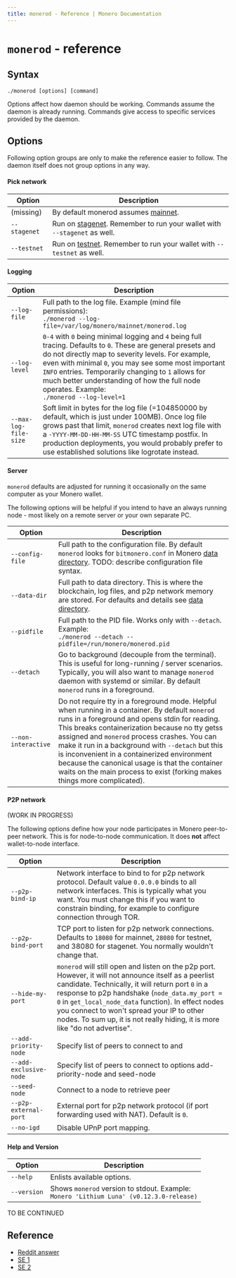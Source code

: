 ```yaml
---
title: monerod - Reference | Monero Documentation
---
```


# `monerod` - reference

## Syntax

`./monerod [options] [command]` 

Options affect how daemon should be working. Commands assume the daemon is already running. Commands give access to specific services provided by the daemon.

## Options

Following option groups are only to make the reference easier to follow. The daemon itself does not group options in any way.

#### Pick network

| Option           | Description                                                                                    
|------------------|------------------------------------------------------------------------------------------------
| (missing)        | By default monerod assumes [mainnet](/networks).                                               
| `--stagenet`     | Run on [stagenet](/networks). Remember to run your wallet with `--stagenet` as well.           
| `--testnet`      | Run on [testnet](/networks). Remember to run your wallet with `--testnet` as well.             

#### Logging

| Option                | Description                                                                                    
|-----------------------|----------------------------------------------------------------------------------------------------------------------------------------
| `--log-file`          | Full path to the log file. Example (mind file permissions): <br/>`./monerod --log-file=/var/log/monero/mainnet/monerod.log`
| `--log-level`         | `0-4` with `0` being minimal logging and `4` being full tracing. Defaults to `0`. These are general presets and do not directly map to severity levels. For example, even with minimal `0`, you may see some most important `INFO` entries. Temporarily changing to `1` allows for much better understanding of how the full node operates. Example: <br />`./monerod --log-level=1`
| `--max-log-file-size` | Soft limit in bytes for the log file (=104850000 by default, which is just under 100MB). Once log file grows past that limit, `monerod` creates next log file with a `-YYYY-MM-DD-HH-MM-SS` UTC timestamp postfix. In production deployments, you would probably prefer to use established solutions like logrotate instead.

#### Server

`monerod` defaults are adjusted for running it occasionally on the same computer as your Monero wallet.

The following options will be helpful if you intend to have an always running node - most likely on a remote server or your own separate PC.

| Option              | Description
|---------------------|--------------------------------------------------------------------------------------------------------------------------------------
| `--config-file`     | Full path to the configuration file. By default `monerod` looks for `bitmonero.conf` in Monero [data directory](/interacting/monerod/overview/#data-directory). TODO: describe configuration file syntax.
| `--data-dir`        | Full path to data directory. This is where the blockchain, log files, and p2p network memory are stored. For defaults and details see [data directory](/interacting/monerod/overview/#data-directory).
| `--pidfile`         | Full path to the PID file. Works only with `--detach`. Example: <br />`./monerod --detach --pidfile=/run/monero/monerod.pid`
| `--detach`          | Go to background (decouple from the terminal). This is useful for long-running / server scenarios. Typically, you will also want to manage `monerod` daemon with systemd or similar. By default `monerod` runs in a foreground.
| `--non-interactive` | Do not require tty in a foreground mode. Helpful when running in a container. By default `monerod` runs in a foreground and opens stdin for reading. This breaks containerization because no tty getss assigned and `monerod` process crashes. You can make it run in a background with `--detach` but this is inconvenient in a containerized environment because the canonical usage is that the container waits on the main process to exist (forking makes things more complicated).

#### P2P network

(WORK IN PROGRESS)

The following options define how your node participates in Monero peer-to-peer network. This is for node-to-node communication. It does **not** affect wallet-to-node interface.

| Option                 | Description
|------------------------|--------------------------------------------------------------------------------------------------------------------------------------
| `--p2p-bind-ip`        | Network interface to bind to for p2p network protocol. Default value `0.0.0.0` binds to all network interfaces. This is typically what you want. You must change this if you want to constrain binding, for example to configure connection through TOR.
| `--p2p-bind-port`      | TCP port to listen for p2p network connections. Defaults to `18080` for mainnet, `28080` for testnet, and 38080 for stagenet. You normally wouldn't change that.
| `--hide-my-port`       | `monerod` will still open and listen on the p2p port. However, it will not announce itself as a peerlist candidate. Technically, it will return port `0` in a response to p2p handshake (`node_data.my_port = 0` in `get_local_node_data` function). In effect nodes you connect to won't spread your IP to other nodes. To sum up, it is not really hiding, it is more like "do not advertise".
| `--add-priority-node`  | Specify list of peers to connect to and
| `--add-exclusive-node` | Specify list of peers to connect to options add-priority-node and seed-node
| `--seed-node`          | Connect to a node to retrieve peer
| `--p2p-external-port`  | External port for p2p network protocol (if port forwarding used with NAT). Default is `0`.
| `--no-igd`             | Disable UPnP port mapping.


#### Help and Version

| Option              | Description
|---------------------|--------------------------------------------------------------------------------------------------------------------------------------
| `--help`            | Enlists available options.
| `--version`         | Shows `monerod` version to stdout. Example: <br />`Monero 'Lithium Luna' (v0.12.3.0-release)`


TO BE CONTINUED

## Reference

* [Reddit answer](https://www.reddit.com/r/Monero/comments/3jhyqc/0mq_help_share_this_exciting_news/)
* [SE 1](https://monero.stackexchange.com/questions/1482/how-much-information-is-passed-from-the-daemon-to-simplewallet-when-scanning-for?rq=1)
* [SE 2](https://monero.stackexchange.com/questions/1134/is-it-safe-to-share-a-daemon-with-a-roommate?noredirect=1&lq=1)
